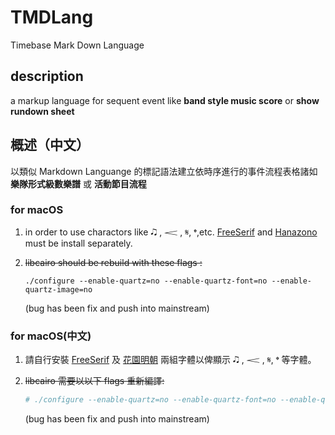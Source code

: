 # TMDLang

Timebase Mark Down Language

## description

a markup language for sequent event like **band style music score** or **show rundown sheet**

## 概述（中文）

以類似 Markdown Languange 的標記語法建立依時序進行的事件流程表格諸如 **樂隊形式級數樂譜** 或 **活動節目流程**

### for macOS

1. in order to use charactors like 🎝 , 𝆒 , 𝄋, 𝄌,etc. [FreeSerif](http://ftp.gnu.org/gnu/freefont/freefont-ttf-20120503.zip) and [Hanazono](http://fonts.jp/hanazono/) must be install separately.

2. ~~libcairo should be rebuild with these flags :~~
    ```
    ./configure --enable-quartz=no --enable-quartz-font=no --enable-quartz-image=no
    ```
    (bug has been fix and push into mainstream)

### for macOS(中文)

1. 請自行安裝 [FreeSerif](http://ftp.gnu.org/gnu/freefont/freefont-ttf-20120503.zip) 及 [花園明朝](http://fonts.jp/hanazono/) 兩組字體以俾顯示 🎝 , 𝆒 , 𝄋, 𝄌 等字體。

2. ~~libcairo 需要以以下 flags 重新編譯:~~
    ```bash
    # ./configure --enable-quartz=no --enable-quartz-font=no --enable-quartz-image=no
    ```
    (bug has been fix and push into mainstream)

